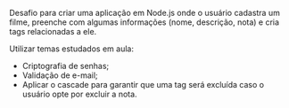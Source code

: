 Desafio para criar uma aplicação em Node.js onde o usuário cadastra um filme, preenche com algumas informações (nome, descrição, nota) e cria tags relacionadas a ele.

Utilizar temas estudados em aula:

- Criptografia de senhas;
- Validação de e-mail;
- Aplicar o cascade para garantir que uma tag será excluída caso o usuário opte por excluir a nota.